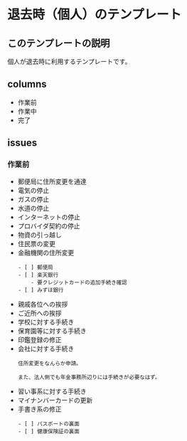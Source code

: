 # 退去時（個人）のテンプレート

## このテンプレートの説明

個人が退去時に利用するテンプレートです。

## columns

- 作業前
- 作業中
- 完了

## issues

### 作業前

- 郵便局に住所変更を通達
- 電気の停止
- ガスの停止
- 水道の停止
- インターネットの停止
- プロバイダ契約の停止
- 物資の引っ越し
- 住民票の変更
- 金融機関の住所変更
	```
	- [ ] 郵便局
	- [ ] 楽天銀行
		- 要クレジットカードの追加手続き確認
	- [ ] みずほ銀行
	```
- 親戚各位への挨拶
- ご近所への挨拶
- 学校に対する手続き
- 保育園等に対する手続き
- 印鑑登録の修正
- 会社に対する手続き
	```
	住所変更をなんらか申請。

	また、法人側でも年金事務所辺りには手続きが必要なはず。
	```
- 習い事系に対する手続き
- マイナンバーカードの更新
- 手書き系の修正
	```
	- [ ] パスポートの裏面
	- [ ] 健康保険証の裏面
	```
